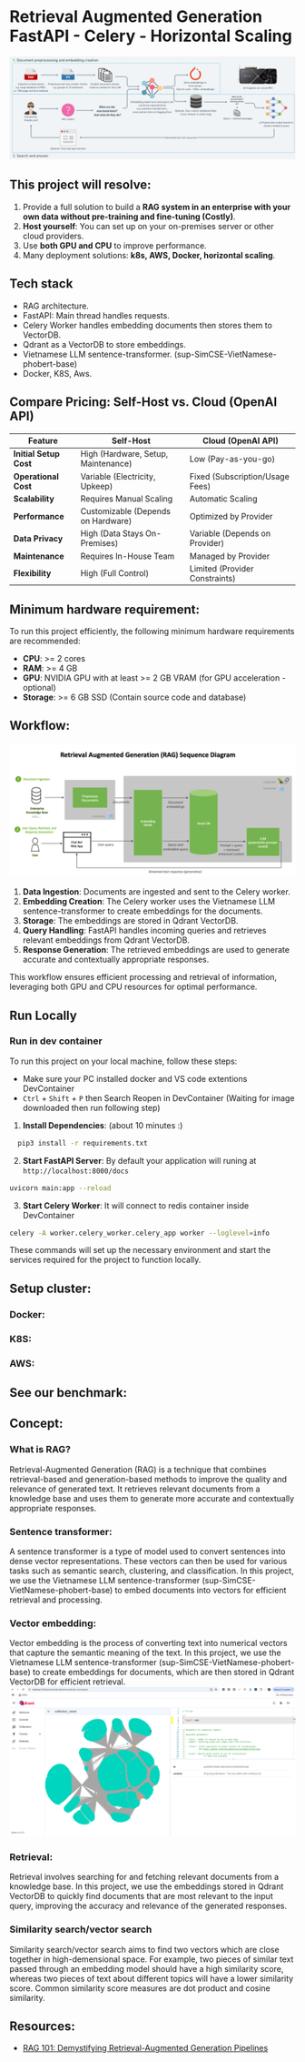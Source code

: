 # Retrieval Augmented Generation FastAPI - Celery - Horizontal Scaling
![Project Logo](./docs/image.png)

## This project will resolve:
1. Provide a full solution to build a **RAG system in an enterprise with your own data without pre-training and fine-tuning (Costly)**.
2. **Host yourself**: You can set up on your on-premises server or other cloud providers.
3. Use **both GPU and CPU** to improve performance.
4. Many deployment solutions: **k8s, AWS, Docker, horizontal scaling**.

## Tech stack
- RAG architecture.
- FastAPI: Main thread handles requests.
- Celery Worker handles embedding documents then stores them to VectorDB.
- Qdrant as a VectorDB to store embeddings.
- Vietnamese LLM sentence-transformer. (sup-SimCSE-VietNamese-phobert-base)
- Docker, K8S, Aws.

## Compare Pricing: Self-Host vs. Cloud (OpenAI API)
| Feature                | Self-Host                          | Cloud (OpenAI API)               |
|------------------------|------------------------------------|----------------------------------|
| **Initial Setup Cost** | High (Hardware, Setup, Maintenance)| Low (Pay-as-you-go)              |
| **Operational Cost**   | Variable (Electricity, Upkeep)     | Fixed (Subscription/Usage Fees)  |
| **Scalability**        | Requires Manual Scaling            | Automatic Scaling                |
| **Performance**        | Customizable (Depends on Hardware) | Optimized by Provider            |
| **Data Privacy**       | High (Data Stays On-Premises)      | Variable (Depends on Provider)   |
| **Maintenance**        | Requires In-House Team             | Managed by Provider              |
| **Flexibility**        | High (Full Control)                | Limited (Provider Constraints)   |

## Minimum hardware requirement:
To run this project efficiently, the following minimum hardware requirements are recommended:
- **CPU**: >= 2 cores
- **RAM**: >= 4 GB
- **GPU**: NVIDIA GPU with at least >= 2 GB VRAM (for GPU acceleration - optional)
- **Storage**: >= 6 GB SSD (Contain source code and database)


## Workflow:
![Project Logo](./docs/nvidia_rag.png)

1. **Data Ingestion**: Documents are ingested and sent to the Celery worker.
2. **Embedding Creation**: The Celery worker uses the Vietnamese LLM sentence-transformer to create embeddings for the documents.
3. **Storage**: The embeddings are stored in Qdrant VectorDB.
4. **Query Handling**: FastAPI handles incoming queries and retrieves relevant embeddings from Qdrant VectorDB.
5. **Response Generation**: The retrieved embeddings are used to generate accurate and contextually appropriate responses.

This workflow ensures efficient processing and retrieval of information, leveraging both GPU and CPU resources for optimal performance.

## Run Locally
### Run in dev container
To run this project on your local machine, follow these steps:
- Make sure your PC installed docker and VS code extentions DevContainer
- `Ctrl` + `Shift` + `P` then Search Reopen in DevContainer (Waiting for image downloaded then run following step)

1. **Install Dependencies**: (about 10 minutes :)
  ```bash
    pip3 install -r requirements.txt
  ```
2. **Start FastAPI Server**:
By default your application will runing at `http://localhost:8000/docs`
  ```bash
  uvicorn main:app --reload
  ```
3. **Start Celery Worker**:
It will connect to redis container inside DevContainer
  ```bash
  celery -A worker.celery_worker.celery_app worker --loglevel=info
  ```
These commands will set up the necessary environment and start the services required for the project to function locally.

## Setup cluster:
### Docker:
### K8S:
### AWS:
## See our benchmark:

## Concept:
### What is RAG?
Retrieval-Augmented Generation (RAG) is a technique that combines retrieval-based and generation-based methods to improve the quality and relevance of generated text. It retrieves relevant documents from a knowledge base and uses them to generate more accurate and contextually appropriate responses.

### Sentence transformer:
A sentence transformer is a type of model used to convert sentences into dense vector representations. These vectors can then be used for various tasks such as semantic search, clustering, and classification. In this project, we use the Vietnamese LLM sentence-transformer (sup-SimCSE-VietNamese-phobert-base) to embed documents into vectors for efficient retrieval and processing.

### Vector embedding:
Vector embedding is the process of converting text into numerical vectors that capture the semantic meaning of the text. In this project, we use the Vietnamese LLM sentence-transformer (sup-SimCSE-VietNamese-phobert-base) to create embeddings for documents, which are then stored in Qdrant VectorDB for efficient retrieval.
![Project Logo](./docs/qrant.png)

### Retrieval:
Retrieval involves searching for and fetching relevant documents from a knowledge base. In this project, we use the embeddings stored in Qdrant VectorDB to quickly find documents that are most relevant to the input query, improving the accuracy and relevance of the generated responses.

### Similarity search/vector search
Similarity search/vector search aims to find two vectors which are close together in high-demensional space. For example,
two pieces of similar text passed through an embedding model should have a high similarity score, whereas two pieces of text about
different topics will have a lower similarity score. Common similarity score measures are dot product and cosine similarity.

 

## Resources:
- [RAG 101: Demystifying Retrieval-Augmented Generation Pipelines](https://developer.nvidia.com/blog/rag-101-demystifying-retrieval-augmented-generation-pipelines/)